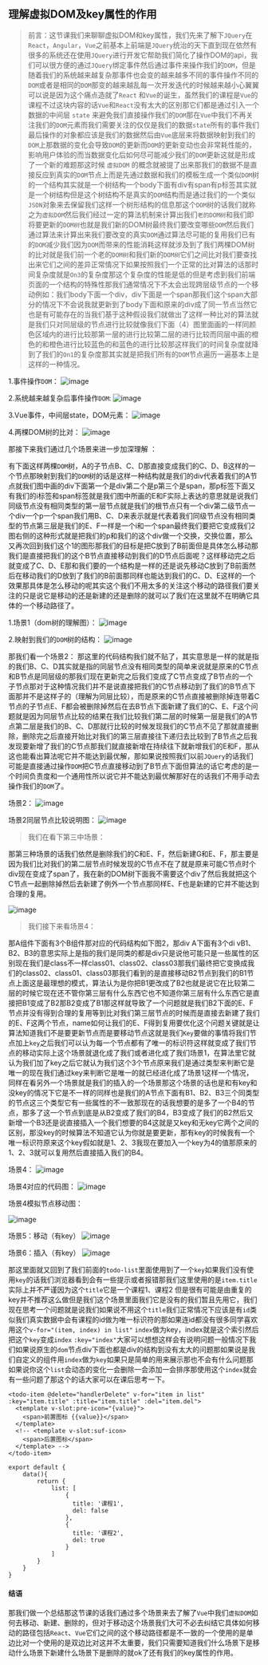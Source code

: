 ## 理解虚拟DOM及key属性的作用

> 前言：这节课我们来聊聊虚拟DOM和key属性，我们先来了解下`JQuery`在`React`，`Angular`，`Vue`之前基本上前端是`JQuery`统治的天下直到现在依然有很多的系统还在使用`JQuery`进行开发它帮助我们简化了操作DOM的api，我们可以很方便的通过`JQuery`绑定事件然后通过事件来操作我们的`DOM`，但是随着我们的系统越来越复杂那事件也会变的越来越多不同的事件操作不同的`DOM`或者是相同的`DOM`那变的越来越乱每一次开发迭代的时候越来越小心翼翼可以说是因为这个痛点造就了`React`
和`Vue`的诞生，虽然我们的课程是`Vue`的课程不过这块内容的话`Vue`和`React`没有太大的区别那它们都是通过引入一个 数据的中间层 `state`  来避免我们直接操作我们的`DOM`那在`Vue`中我们不再关注我们的`DOM`元素而我们需要关注的仅仅是我们的数据`state`所有的事件我们最后操作的对象都应该是我们的数据然后由`Vue`底层来将数据映射到我们的`DOM`上那数据的变化会导致`DOM`的更新而`DOM`的更新变动也会非常耗性能的，影响用户体验的而当数据变化后如何尽可能减少我们的`DOM`更新这就是形成了一个新的难题那这时候 `虚拟DOM` 的概念就被提了出来那我们的数据不是直接反应到真实的`DOM`节点上而是先通过数据和我们的模板生成一个类似`DOM`树的一个结构其实就是一个树结构一个body下面有div有span有p标签其实就是一个树结构但是这个树结构不是真实的`DOM`结构而是通过我们的一个类似`JSON`对象来去保留我们这样一个树形结构的信息那这个`DOM`树的话我们就称之为`虚拟DOM`然后我们经过一定的算法机制来计算出我们`老的DOM树`和我们即将要更新的`DOM树`也就是我们新的DOM树最终我们要改变哪些`DOM`然后我们通过算法来计算出来我们要改变的真实`DOM`通过算法尽可能的复用我们已有的`DOM`减少我们因为`DOM`而带来的性能消耗这样就涉及到了我们两棵DOM树的比对就是我们前一个老的`DOM树`和我们新的`DOM树`它们之间比对我们要查找出来它们之间的差异正常情况下如果按照我们一个正常的比对算法的话那时间复杂度就是`On3`的复杂度那这个复杂度的性能是低的但是考虑到我们前端页面的一个结构的特殊性那我们通常情况下不太会出现跨层级节点的一个移动例如：我们body下面一个div，div下面是一个span那我们这个span大部分的情况下不会说我就更新到了body下面和原来的div成了同一节点当然它也是有可能存在的当我们基于这种假设我们就做出了这样一种比对的算法就是我们只对同层级的节点进行比较就像我们下面（4）图里面画的一样同颜色区域内的进行比较那第一层的进行比较第二层的进行比较而同层中画的橙色的和橙色进行比较蓝色的和蓝色的进行比较那这样我们的时间复杂度就降到了我们的`On1`的复杂度那其实就是把我们所有的`DOM`节点遍历一遍基本上是这样的一种情况。

1.事件操作`DOM`：
![image](http://i2.tiimg.com/717460/422d022dbeca87df.png)

2.系统越来越复杂后事件操作`DOM`:
![image](http://i2.tiimg.com/717460/77edaa71370ea0dc.png)

3.Vue事件，中间层state，DOM元素：
![image](http://i2.tiimg.com/717460/5313f9fe50b2235c.png)

4.两棵DOM树的比对：
![image](http://i2.tiimg.com/717460/6e8fa0c3419e99ba.png)


那接下来我们通过几个场景来进一步加深理解 ：

有下面这样两棵`DOM`树，A的子节点B、C、D那直接变成我们的C、D、B这样的一个节点那映射到我们的`DOM`树的话是这样一种结构就是我们的div代表着我们的A节点就我们图中画的div下面第一个是div第二个是p第三个是span，那p标签下面又有我们的i标签和span标签就是我们图中所画的E和F实际上表达的意思就是说我们同级节点没有相同类型的第一层节点就是我们的根节点只有一个div第二级节点一个div一个p一个span我们用B、C、D来表示就是代表着我们同级节点没有相同类型的节点第三层是我们的E、F一样是一个i和一个span最终我们要把它变成我们2图右侧的这种形式就是把我们的p和我们的这个div做一个交换，交换位置，那么又再次回到我们这个1的图形那我们的目标是把C放到了B前面但是具体怎么移动那我们是直接把我们的这个B节点直接移动到我们的D节点后面呢？这样移动完之后就变成了C、D、E那和我们要的一个结构是一样的还是说先移动C放到了B前面然后在移动我们的D放到了我们的B前面那同样也能达到我们的C、D、E这样的一个效果那具体是怎么移动的呢其实这个我们不用太多的关注这个移动的路径我们要关注的只是说它是移动的还是新建的还是删除的就可以了我们在这里就不在明确它具体的一个移动路径了。

1.场景1（dom树的理解图）：
![image](http://i2.tiimg.com/717460/da8d626916b9ba59.png)

2.映射到我们的`DOM`树的结构：
![image](http://i2.tiimg.com/717460/5c173e30e6454555.png)

那我们看一个场景2：
那这里的代码结构我们就不贴了，其实意思是一样的就是指的我们B、C、D其实就是指的同层节点没有相同类型的简单来说就是原来的C节点和B节点是同层级的那我们现在更新完之后我们变成了C节点变成了B节点的一个子节点那对于这种情况我们并不是说直接把我们的C节点移动到了我们的B节点下面那并不是这样子的（理解为同层比较），而是原来的C节点直接被删除掉连带着C节点的子节点E、F都会被删除掉然后在去B节点下面新建了我们的C、E、F这个问题就是因为同层节点比较的结果在我们比较我们第二层的时候第一层是我们的A节点第二层是我们的B、C、D那就行比较的时候发现我们的C节点不见了那就直接删除，删除完之后直接开始比对我们的第三层直接往下递归去比较到了B节点之后我发现要新增了我们的C节点那我们就直接新增在持续往下就新增我们的E和F，那从这也能看出算法呢它并不能达到最优解，那如果说按照我们以前`JQuery`的话我们可能是直接通过操作`DOM`把C节点直接移动到了B节点下面但算法的话它考虑的是一个时间负责度和一个通用性所以说它并不能达到最优解那好在的话我们不用手动去操作我们的`DOM`了。

场景2：
![image](http://i2.tiimg.com/717460/6188af168b412af7.png)

场景2同层节点比较说明图：
![image](http://i2.tiimg.com/717460/a32b26cf70cdb9e4.png)


> 我们在看下第三中场景：

那第三种场景的话我们依然是删除我们的C和E、F，然后新建G和E、F，那主要是因为我们比对我们的第二层节点时候发现的C节点不在了就是原来可能C节点时个div现在变成了span了，我在新的DOM树下面我不需要这个div了然后我就把这个C节点一起删除掉然后去新建了例外一个节点那同样E、F也是新建的它并不能达到合理的复用。


![image](http://i2.tiimg.com/717460/4f8c2ab0e0ff0688.png)



> 我们接下来看场景4：

那A组件下面有3个B组件那对应的代码结构如下图2，那div A下面有3个di vB1、B2、B3的意思实际上是指的我们是同类的都是div只是说他可能只是一些属性的区别现在我们是class不一样class01、class02、class03那我们最终把它变换成我们的class02、class01、class03那我们看到的是直接移动B2节点到我们的B1节点上面这是最理想的模式，算法认为是你把B1更改成了B2也就是说它在比较第二层的时候它现在还不管你第三层有什么东西它也不知道你第三层有什么东西它是直接把B1变成了B2那B2变成了B1那这样就导致了一个问题就是我们B2下面的E、F节点并没有得到合理的复用等到比对我们第三层节点的时候而是直接去新建了我们的E、F这两个节点，name如何让我们的E、F得到复用要优化这个问题关键就是让算法知道我们不是要更新节点而是要移动节点这就是我们`Key`要做的事情将我们节点加上`key`之后我们可以认为每一个节点都有了唯一的标识符这样就变成了我们节点的移动实际上这个场景就退化成了我们或者进化成了我们场景1，在算法里它就认为我们加了key之后它就认为我们这个3个节点原来我们是通过类型来判断它是唯一的现在我们通过key来判断它是唯一的就已经进化成了场景1这样一个情况，同样在看另外一个场景就是我们的插入的一个场景那这个场景的话也是和有key和没key的情况下它是不一样的同样也是我们的A节点下面有B1、B2、B3三个同类型的节点这三个类型它有一些属性的不一致那现在的话我想要的是多了一个B4的节点，那多了这一个节点到底是从B2变成了我们的B4，B3变成了我们的B2然后又新增一个B3还是说直接插入一个我们想要的B4这就是又key和无key它两个之间的区别，那没key的时候算法不知道它认为你就是要更新，那有key的时候我有一个唯一标识符原来这个key假如就是1、2、3我现在要加入一个key为4的值那原来的1、2、3就可以复用然后直接插入我们的B4。



场景4：
![image](http://i2.tiimg.com/717460/d879bfd776593e59.png)

场景4对应的代码图：
![image](http://i2.tiimg.com/717460/24c15d9bac6b9a15.png)


场景4模拟节点移动图：

![image](http://i2.tiimg.com/717460/96fb91aa66fccd90.png)


场景5：移动（有key）
![image](http://i2.tiimg.com/717460/83401742659a9f4b.png)

场景6：插入（有key）
![image](http://i2.tiimg.com/717460/5495b2aef03520dd.png)


那这里面就又回到了我们前面的`todo-list`里面使用到了一个`key`如果我们没有使用`key`的话我们浏览器看到会有一些提示或者报错那我们这里使用的是`item.title`实际上并不严谨因为这个`title`它是一个课程1、课程2
但是很有可能是由重复的key并不推荐这么做但是我们这个场景里面我们它是没有的我们暂且先用它，我们现在思考一个问题就是说我们如果说不用这个`title`我们正常情况下应该是有`id`类似我们真实数据中会有课程的id做为唯一标识符的那如果连id都没有很多同学喜欢用这个`v-for="(item, index) in list"` `index`做为key，index就是这个索引然后把这个`key`变成`index` `:key="index"`大家可以想想这样会有说明问题一般情况下我们如果说原生的`dom`节点div下面也都是div的结构到没有太大的问题那如果说是我们自定义的组件用`index`做为`key`如果只是简单的用来展示那也不会有什么问题那如果说你这个`list`会动态的变化一会删除一会添加一会排序那使用这个`index`就会有一些问题了那这个的话大家可以在课后思考一下。

```
<todo-item @delete="handlerDelete" v-for="item in list" :key="item.title" :title="item.title" :del="item.del">
  <template v-slot:pre-icon="{value}">
    <span>前置图标 {{value}}</span>
  </template>
  <!-- <template v-slot:suf-icon>
    <span>后置图标</span>
  </template> -->
</todo-item>

export default {
    data(){
        return {
            list: [
                {
                  title: '课程1',
                  del: false
                },
                {
                  title: '课程2',
                  del: true
                }
            ]
        }
    }
}
```

#### 结语
那我们做一个总结那这节课的话我们通过多个场景来去了解了`Vue`中我们`虚拟DOM`如何去移动、新建、删除的，但对于移动这个场景我们大可不必去纠结它具体如何移动的路径包括`React`、`Vue`它们之间的这个移动路径都是不一致的一个使用的是单边比对一个使用的是双边比对这并不太重要，我们只需要知道我们什么场景下是移动什么场景下新建什么场景下是删除的就ok了还有我们的key属性的作用。

